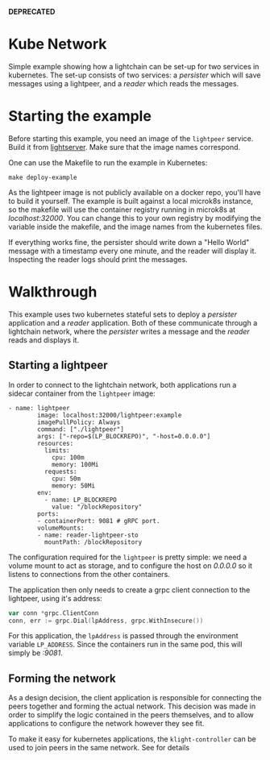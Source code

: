 __DEPRECATED__

# Kube Network

Simple example showing how a lightchain can be set-up for two services in kubernetes.
The set-up consists of two services: a *persister* which will save messages using a lightpeer, and a *reader* which reads the messages.

# Starting the example

Before starting this example, you need an image of the `lightpeer` service. Build it from [lightserver](../../src/lightserver). Make sure that the image names correspond.

One can use the Makefile to run the example in Kubernetes:
```
make deploy-example
```

As the lightpeer image is not publicly available on a docker repo, you'll have to build it yourself. The example is built against a local microk8s instance, so the makefile will use the container registry running in microk8s at *localhost:32000*. You can change this to your own registry by modifying the variable inside the makefile, and the image names from the kubernetes files.

If everything works fine, the persister should write down a "Hello World" message with a timestamp every one minute, and the reader will display it. Inspecting the reader logs should print the messages.

# Walkthrough

This example uses two kubernetes stateful sets to deploy a *persister* application and a *reader* application.
Both of these communicate through a lightchain network, where the *persister* writes a message and the *reader* reads and displays it.

## Starting a lightpeer
In order to connect to the lightchain network, both applications run a sidecar container from the `lightpeer` image:

```
- name: lightpeer
        image: localhost:32000/lightpeer:example
        imagePullPolicy: Always
        command: ["./lightpeer"]
        args: ["-repo=$(LP_BLOCKREPO)", "-host=0.0.0.0"]
        resources:
          limits:
            cpu: 100m
            memory: 100Mi
          requests:
            cpu: 50m
            memory: 50Mi
        env:
          - name: LP_BLOCKREPO
            value: "/blockRepository"
        ports:
        - containerPort: 9081 # gRPC port.
        volumeMounts:
        - name: reader-lightpeer-sto
          mountPath: /blockRepository
```
The configuration required for the `lightpeer` is pretty simple: we need a volume mount to act as storage, and to configure the host on *0.0.0.0* so it listens to connections from the other containers.

The application then only needs to create a grpc client connection to the lightpeer, using it's address:
```go
var conn *grpc.ClientConn
conn, err := grpc.Dial(lpAddress, grpc.WithInsecure())
```

For this application, the `lpAddress` is passed through the environment variable `LP_ADDRESS`. Since the containers run in the same pod, this will simply be *:9081*.

## Forming the network

As a design decision, the client application is responsible for connecting the peers together and forming the actual network. This decision was made in order to simplify the logic contained in the peers themselves, and to allow applications to configure the network however they see fit.

To make it easy for kubernetes applications, the `klight-controller` can be used to join peers in the same network. See [](../../src/klight/controller/README.md) for details